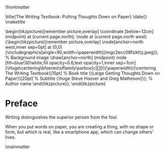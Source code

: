 \frontmatter

\title{The Writing Textbook: Putting Thoughts Down on Paper}
\date{}
\maketitle

\begin{tikzpicture}[remember picture,overlay]
\coordinate [below=12cm] (midpoint) at (current page.north);
\node at (current page.north west)
{\begin{tikzpicture}[remember picture,overlay]
\node[anchor=north west,inner sep=0pt] at (0,0) {\includegraphics[angle=90,width=\paperwidth]{imgc2ecc08fzikfzj.jpeg}}; % Background image
\draw[anchor=north] (midpoint) node [fill=blue!30!white,fill opacity=0.6,text opacity=1,inner sep=1cm]{\Huge\centering\bfseries\sffamily\parbox[c][][t]{\paperwidth}{\centering The Writing Textbook\\[15pt] % Book title
{\Large Getting Thoughts Down on Paper}\\[20pt] % Subtitle
{\huge Steve Hoover and Greg Matheson}}}; % Author name
\end{tikzpicture}};
\end{tikzpicture}

# Preface

Writing distinguishes the superior person from the fool.

When you put words on paper, you are creating a thing, with no shape or form, but which is real, like a smartphone app, which can change others' lives.


\mainmatter
